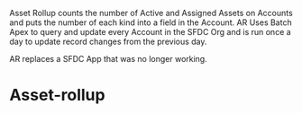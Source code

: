 Asset Rollup counts the number of Active and Assigned Assets on Accounts and puts the number of each kind into a field in the Account. AR Uses Batch Apex to query and update every Account in the SFDC Org and is run once a day to update record changes from the previous day. 



AR replaces a SFDC App that was no longer working. 
# Asset-rollup
